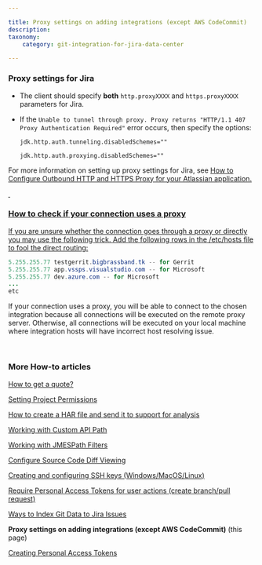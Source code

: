 ```yaml
---

title: Proxy settings on adding integrations (except AWS CodeCommit)
description:
taxonomy:
    category: git-integration-for-jira-data-center

---
```


<!-- how to -->

### Proxy settings for Jira

*   The client should specify **both** `http.proxyXXXX` and `https.proxyXXXX` parameters for Jira.

*   If the `Unable to tunnel through proxy. Proxy returns "HTTP/1.1 407 Proxy Authentication Required"` error occurs, then specify the options:

    `jdk.http.auth.tunneling.disabledSchemes=""`

    `jdk.http.auth.proxying.disabledSchemes=""`

<div class="bbb-callout bbb--info">
    <div class="irow">
    <div class="ilogobox">
        <span class="logoimg"></span>
    </div>
    <div class="imsgbox">
        For more information on setting up proxy settings for Jira, see <a href='https://confluence.atlassian.com/kb/how-to-configure-outbound-http-and-https-proxy-for-your-atlassian-application-834000120.html'>How to Configure Outbound HTTP and HTTPS Proxy for your Atlassian application.
    </div>
    </div>
</div>

&nbsp;

### How to check if your connection uses a proxy

If you are unsure whether the connection goes through a proxy or directly you may use the following trick. Add the following rows in the /etc/hosts file to fool the direct routing:

```java
5.255.255.77 testgerrit.bigbrassband.tk -- for Gerrit
5.255.255.77 app.vssps.visualstudio.com -- for Microsoft
5.255.255.77 dev.azure.com -- for Microsoft
...
etc
```

If your connection uses a proxy, you will be able to connect to the chosen integration because all connections will be executed on the remote proxy server. Otherwise, all connections will be executed on your local machine where integration hosts will have incorrect host resolving issue.

&nbsp;

### More How-to articles

[How to get a quote?](/git-integration-for-jira-data-center/how-to-get-a-quote-gij-self-managed/)

[Setting Project Permissions](/git-integration-for-jira-data-center/Setting-Project-Permissions-gij-self-managed)

[How to create a HAR file and send it to support for analysis](/git-integration-for-jira-data-center/how-to-create-a-har-file-and-send-it-to-support-for-analysis-gij-self-managed/)

[Working with Custom API Path](/git-integration-for-jira-data-center/Working-with-Custom-API-Path-gij-self-managed)

[Working with JMESPath Filters](/git-integration-for-jira-data-center/Working-with-JMESPath-Filters-gij-self-managed)

[Configure Source Code Diff Viewing](/git-integration-for-jira-data-center/configure-source-code-diff-viewing-gij-self-managed)

[Creating and configuring SSH keys (Windows/MacOS/Linux)](/git-integration-for-jira-data-center/creating-and-configuring-ssh-keys-windows-macos-linux-gij-self-managed)

[Require Personal Access Tokens for user actions (create branch/pull request)](/git-integration-for-jira-data-center/Require-Personal-Access-Tokens-for-user-actions-(create-branch-pull-request)-gij-self-managed)

[Ways to Index Git Data to Jira Issues](/git-integration-for-jira-data-center/Ways-to-Index-Git-Data-to-Jira-Issues-gij-self-managed)

**Proxy settings on adding integrations (except AWS CodeCommit)** (this page)

[Creating Personal Access Tokens](/git-integration-for-jira-data-center/Creating-Personal-Access-Tokens-gij-self-managed)

